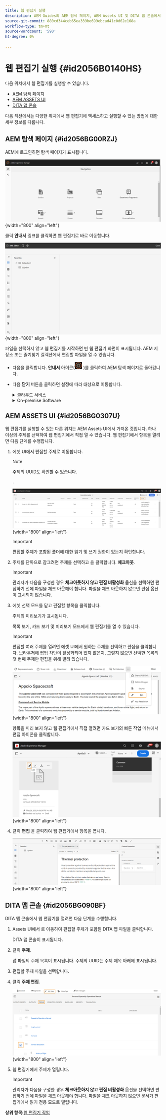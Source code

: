 ```yaml
---
title: 웹 편집기 실행
description: AEM Guides의 AEM 탐색 페이지, AEM Assets UI 및 DITA 맵 콘솔에서 웹 편집기를 시작하는 방법에 대해 알아봅니다.
source-git-commit: 880cd344ceb65ea339be699ebcad41c0d62e168a
workflow-type: tm+mt
source-wordcount: '590'
ht-degree: 0%

---
```


# 웹 편집기 실행 {#id2056B0140HS}

다음 위치에서 웹 편집기를 실행할 수 있습니다.

- [AEM 탐색 페이지](#id2056BG00RZJ)
- [AEM ASSETS UI](#id2056BG0307U)
- [DITA 맵 콘솔](#id2056BG090BF)

다음 섹션에서는 다양한 위치에서 웹 편집기에 액세스하고 실행할 수 있는 방법에 대한 세부 정보를 다룹니다.

## AEM 탐색 페이지 {#id2056BG00RZJ}

AEM에 로그인하면 탐색 페이지가 표시됩니다.

![](images/web-editor-from-navigation-page.png){width="800" align="left"}

클릭 **안내서** 링크를 클릭하면 웹 편집기로 바로 이동합니다.

![](images/web-editor-launch-page.png){width="800" align="left"}

파일을 선택하지 않고 웹 편집기를 시작하면 빈 웹 편집기 화면이 표시됩니다. AEM 저장소 또는 즐겨찾기 컬렉션에서 편집할 파일을 열 수 있습니다.

- 다음을 클릭합니다. **안내서** 아이콘(![](images/aem-guides-icon.png) )를 클릭하여 AEM 탐색 페이지로 돌아갑니다.

- 다음 **닫기** 버튼을 클릭하면 설정에 따라 대상으로 이동합니다.



  <details>

  <summary> 클라우드 서비스 </summary>

  Cloud Service을 사용하는 경우 **닫기** 단추를 클릭하여 AEM 탐색 페이지로 돌아갑니다.
  </details>

  <details>

  <summary> On-premise Software</summary>

  AEM Guides On-premise Software(4.2.1 이상)를 사용 중인 경우 **닫기** 오른쪽의 버튼을 클릭하여 자산 UI에서 현재 파일 경로로 돌아갑니다.

  </details>

## AEM ASSETS UI {#id2056BG0307U}

웹 편집기를 실행할 수 있는 다른 위치는 AEM Assets UI에서 가져온 것입니다. 하나 이상의 주제를 선택하여 웹 편집기에서 직접 열 수 있습니다. 웹 편집기에서 항목을 열려면 다음 단계를 수행합니다.

1. 에셋 UI에서 편집할 주제로 이동합니다.

   >[!NOTE]
   >
   > 주제의 UUID도 확인할 수 있습니다.

   .

   ![](images/assets_ui_with_uuid_cs.png){width="800" align="left"}

   >[!IMPORTANT]
   >
   > 편집할 주제가 포함된 폴더에 대한 읽기 및 쓰기 권한이 있는지 확인합니다.

1. 주제를 단독으로 잠그려면 주제를 선택하고 을 클릭합니다. **체크아웃**.

   >[!IMPORTANT]
   >
   > 관리자가 다음을 구성한 경우 **체크아웃하지 않고 편집 비활성화** 옵션을 선택하면 편집하기 전에 파일을 체크 아웃해야 합니다. 파일을 체크 아웃하지 않으면 편집 옵션이 표시되지 않습니다.

1. 에셋 선택 모드를 닫고 편집할 항목을 클릭합니다.

   주제의 미리보기가 표시됩니다.

   목록 보기, 카드 보기 및 미리보기 모드에서 웹 편집기를 열 수 있습니다.

   >[!IMPORTANT]
   >
   > 편집할 여러 주제를 열려면 에셋 UI에서 원하는 주제를 선택하고 편집을 클릭합니다. 브라우저에 팝업 차단이 활성화되어 있지 않은지, 그렇지 않으면 선택한 목록의 첫 번째 주제만 편집을 위해 열려 있습니다.

   ![](images/edit-from-preview_cs.png){width="800" align="left"}

   항목을 미리 보지 않고 웹 편집기에서 직접 열려면 카드 보기의 빠른 작업 메뉴에서 편집 아이콘을 클릭합니다.

   ![](images/edit-topic-from-quick-action_cs.png){width="800" align="left"}

1. 클릭 **편집** 을 클릭하여 웹 편집기에서 항목을 엽니다.

   ![](images/edit-mode.png){width="800" align="left"}


## DITA 맵 콘솔 {#id2056BG090BF}

DITA 맵 콘솔에서 웹 편집기를 열려면 다음 단계를 수행합니다.

1. Assets UI에서 로 이동하여 편집할 주제가 포함된 DITA 맵 파일을 클릭합니다.

   DITA 맵 콘솔이 표시됩니다.

1. 클릭 **주제**.

   맵 파일의 주제 목록이 표시됩니다. 주제의 UUID는 주제 제목 아래에 표시됩니다.

1. 편집할 주제 파일을 선택합니다.

1. 클릭 **주제 편집**.

   ![](images/edit-topics-map-console_cs.png){width="800" align="left"}

1. 웹 편집기에서 주제가 열립니다.

   >[!IMPORTANT]
   >
   > 관리자가 다음을 구성한 경우 **체크아웃하지 않고 편집 비활성화** 옵션을 선택하면 편집하기 전에 파일을 체크 아웃해야 합니다. 파일을 체크 아웃하지 않으면 문서가 편집기에서 읽기 전용 모드로 열립니다.


**상위 항목:**[&#x200B;웹 편집기 작업](web-editor.md)
